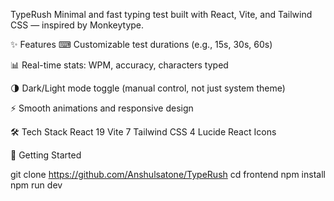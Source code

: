 TypeRush
Minimal and fast typing test built with React, Vite, and Tailwind CSS — inspired by Monkeytype.

✨ Features
⌨ Customizable test durations (e.g., 15s, 30s, 60s)

📊 Real-time stats: WPM, accuracy, characters typed

🌗 Dark/Light mode toggle (manual control, not just system theme)

⚡ Smooth animations and responsive design

🛠 Tech Stack
React 19
Vite 7
Tailwind CSS 4
Lucide React Icons

🚀 Getting Started

git clone https://github.com/Anshulsatone/TypeRush
cd frontend
npm install
npm run dev
